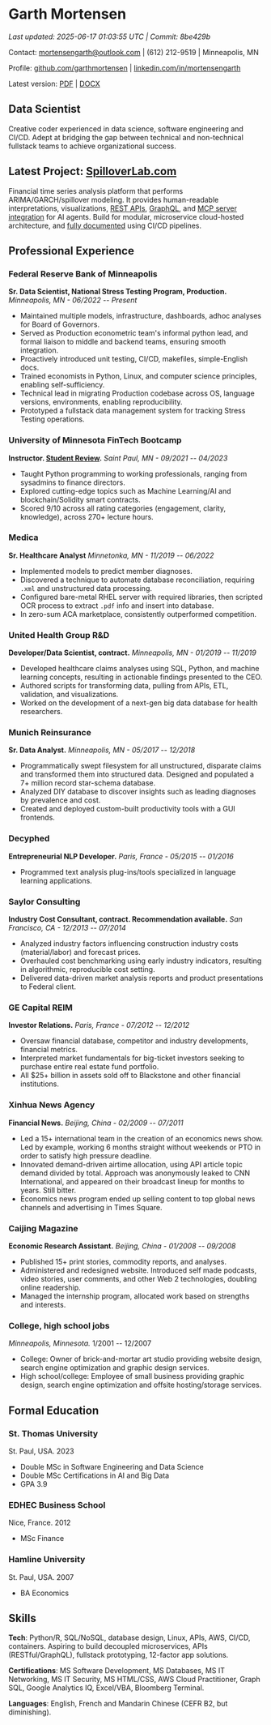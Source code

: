 # Garth Mortensen
*Last updated: 2025-06-17 01:03:55 UTC | Commit: 8be429b*


Contact: <mortensengarth@outlook.com> \| (612) 212-9519 \| Minneapolis, MN

Profile:
[github.com/garthmortensen](https://www.github.com/garthmortensen)
\| [linkedin.com/in/mortensengarth](https://www.linkedin.com/in/mortensengarth)

Latest version: [PDF](https://github.com/garthmortensen/cv/raw/main/latest-output/cv_garthmortensen.pdf) \| [DOCX](https://github.com/garthmortensen/cv/raw/main/latest-output/cv_garthmortensen.docx)

## Data Scientist

Creative coder experienced in data science, software engineering and CI/CD. Adept at bridging the gap between technical and non-technical fullstack teams to achieve organizational success.

## Latest Project: [SpilloverLab.com](https://www.spilloverlab.com)

Financial time series analysis platform that performs ARIMA/GARCH/spillover modeling. It provides human-readable interpretations, visualizations, [REST APIs](https://api.spilloverlab.com/redoc), [GraphQL](https://api.spilloverlab.com/v1/graphql/), and [MCP server integration](https://github.com/garthmortensen/timeseries-api/blob/main/mcp_server.py) for AI agents. Build for modular, microservice cloud-hosted architecture, and [fully documented](https://timeseries-compute.readthedocs.io/en/latest/) using CI/CD pipelines.

## Professional Experience

### Federal Reserve Bank of Minneapolis

**Sr. Data Scientist, National Stress Testing Program, Production.** *Minneapolis, MN - 06/2022 -- Present*

-   Maintained multiple models, infrastructure, dashboards, adhoc analyses for Board of Governors.
-   Served as Production econometric team's informal python lead, and formal liaison to middle and backend teams, ensuring smooth integration.
-   Proactively introduced unit testing, CI/CD, makefiles, simple-English docs.
-   Trained economists in Python, Linux, and computer science principles, enabling self-sufficiency.
-   Technical lead in migrating Production codebase across OS, language versions, environments, enabling reproducibility.
-   Prototyped a fullstack data management system for tracking Stress Testing operations.

### University of Minnesota FinTech Bootcamp

**Instructor. [Student
Review](https://www.coursereport.com/schools/university-of-minnesota-boot-camps?shared_review=42025#reviews).**
*Saint Paul, MN - 09/2021 -- 04/2023*

-   Taught Python programming to working professionals, ranging from sysadmins to finance directors.
-   Explored cutting-edge topics such as Machine Learning/AI and blockchain/Solidity smart contracts.
-   Scored 9/10 across all rating categories (engagement, clarity, knowledge), across 270+ lecture hours.

### Medica

**Sr. Healthcare Analyst** *Minnetonka, MN - 11/2019 -- 06/2022*

-   Implemented models to predict member diagnoses.
-   Discovered a technique to automate database reconciliation, requiring `.xml` and unstructured data processing.
-   Configured bare-metal RHEL server with required libraries, then scripted OCR process to extract `.pdf` info and insert into database.
-   In zero-sum ACA marketplace, consistently outperformed competition.

### United Health Group R&D

**Developer/Data Scientist, contract.** *Minneapolis, MN - 01/2019 --
11/2019*

-   Developed healthcare claims analyses using SQL, Python, and machine learning concepts, resulting in actionable findings presented to the CEO.
-   Authored scripts for transforming data, pulling from APIs, ETL, validation, and visualizations.
-   Worked on the development of a next-gen big data database for health researchers.

### Munich Reinsurance

**Sr. Data Analyst.** *Minneapolis, MN - 05/2017 -- 12/2018*

-   Programmatically swept filesystem for all unstructured, disparate claims and transformed them into structured data. Designed and populated a 7+ million record star-schema database.
-   Analyzed DIY database to discover insights such as leading diagnoses by prevalence and cost.
-   Created and deployed custom-built productivity tools with a GUI frontends.

### Decyphed

**Entrepreneurial NLP Developer.** *Paris, France - 05/2015 -- 01/2016*

-   Programmed text analysis plug-ins/tools specialized in language learning applications.

### Saylor Consulting

**Industry Cost Consultant, contract. Recommendation available.** *San
Francisco, CA - 12/2013 -- 07/2014*

-   Analyzed industry factors influencing construction industry costs (material/labor) and forecast prices.
-   Overhauled cost benchmarking using early industry indicators, resulting in algorithmic, reproducible cost setting.
-   Delivered data-driven market analysis reports and product presentations to Federal client.

### GE Capital REIM

**Investor Relations.** *Paris, France - 07/2012 -- 12/2012*

-   Oversaw financial database, competitor and industry developments, financial metrics.
-   Interpreted market fundamentals for big-ticket investors seeking to purchase entire real estate fund portfolio.
-   All \$25+ billion in assets sold off to Blackstone and other financial institutions.

### Xinhua News Agency

**Financial News.** *Beijing, China - 02/2009 -- 07/2011*

-   Led a 15+ international team in the creation of an economics news show. Led by example, working 6 months straight without weekends or PTO in order to satisfy high pressure deadline.
-   Innovated demand-driven airtime allocation, using API article topic demand divided by total. Approach was anonymously leaked to CNN International, and appeared on their broadcast lineup for months to years. Still bitter.
-   Economics news program ended up selling content to top global news channels and advertising in Times Square.

### Caijing Magazine

**Economic Research Assistant.** *Beijing, China - 01/2008 -- 09/2008*

-   Published 15+ print stories, commodity reports, and analyses.
-   Administered and redesigned website. Introduced self made podcasts, video stories, user comments, and other Web 2 technologies, doubling online readership.
-   Managed the internship program, allocated work based on strengths and interests.

### College, high school jobs

*Minneapolis, Minnesota.* 1/2001 -- 12/2007

-   College: Owner of brick-and-mortar art studio providing website design, search engine optimization and graphic design services.
-   High school/college: Employee of small business providing graphic design, search engine optimization and offsite hosting/storage services.

## Formal Education

### St. Thomas University

St. Paul, USA. 2023

-   Double MSc in Software Engineering and Data Science
-   Double MSc Certifications in AI and Big Data
-   GPA 3.9

### EDHEC Business School

Nice, France. 2012

-   MSc Finance

### Hamline University

St. Paul, USA. 2007

-   BA Economics

## Skills

**Tech**: Python/R, SQL/NoSQL, database design, Linux, APIs, AWS, CI/CD, containers. Aspiring to build decoupled microservices, APIs (RESTful/GraphQL), fullstack prototyping, 12-factor app solutions.

**Certifications**: MS Software Development, MS Databases, MS IT Networking, MS IT Security, MS HTML/CSS, AWS Cloud Practitioner, Graph SQL, Google Analytics IQ, Excel/VBA, Bloomberg Terminal.

**Languages**: English, French and Mandarin Chinese (CEFR B2, but diminishing).

